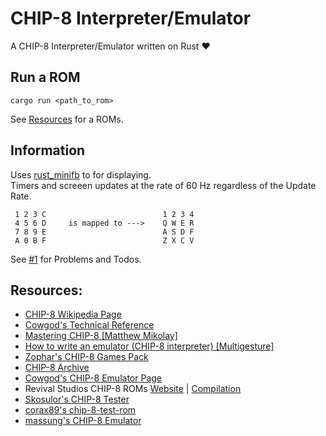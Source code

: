 # CHIP-8 Interpreter/Emulator
A CHIP-8 Interpreter/Emulator written on Rust :heart:

## Run a ROM
```
cargo run <path_to_rom>
```

See [Resources](#Resources) for a ROMs.

## Information

Uses [rust_minifb](https://github.com/emoon/rust_minifb) to for displaying.<br>
Timers and screeen updates at the rate of 60 Hz regardless of the Update Rate.

```
 1 2 3 C                          1 2 3 4
 4 5 6 D     is mapped to --->    Q W E R
 7 8 9 E                          A S D F
 A 0 B F                          Z X C V
```

See [#1](/../../issues/1) for Problems and Todos.

## Resources:
- [CHIP-8 Wikipedia Page](https://en.wikipedia.org/wiki/CHIP-8)
- [Cowgod's Technical Reference](http://devernay.free.fr/hacks/chip8/C8TECH10.HTM)
- [Mastering CHIP-8 [Matthew Mikolay]](http://mattmik.com/files/chip8/mastering/chip8.html)
- [How to write an emulator (CHIP-8 interpreter) [Multigesture]](http://www.multigesture.net/articles/how-to-write-an-emulator-chip-8-interpreter/)
- [Zophar's CHIP-8 Games Pack](https://www.zophar.net/pdroms/chip8/chip-8-games-pack.html)
- [CHIP-8 Archive](https://johnearnest.github.io/chip8Archive/)
- [Cowgod's CHIP-8 Emulator Page](http://devernay.free.fr/hacks/chip8/)
- Revival Studios CHIP-8 ROMs [Website](http://www.revival-studios.com/other.php) | [Compilation](https://github.com/dmatlack/chip8/tree/master/roms)
- [Skosulor's CHIP-8 Tester](https://github.com/Skosulor/c8int/tree/master/test)
- [corax89's chip-8-test-rom](https://github.com/corax89/chip8-test-rom)
- [massung's CHIP-8 Emulator](https://github.com/massung/CHIP-8)